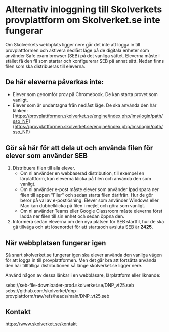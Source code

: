 # Alternativ inloggning till Skolverkets provplattform om Skolverket.se inte fungerar
Om Skolverkets webbplats ligger nere går det inte att logga in till provplattformen och aktivera nedlåst läge på de digitala enheter som använder Safe exam browser (SEB) på det vanliga sättet. Eleverna måste i stället få den fil som startar och konfigurerar SEB på annat sätt. Nedan finns filen som ska distribueras till eleverna.

## De här eleverna påverkas inte:

-	Elever som genomför prov på Chromebook. De kan starta provet som vanligt. 
-	Elever som är undantagna från nedlåst läge. De ska använda den här länken: [https://provplattformen.skolverket.se/engine/index.php/lms/login/path/sso_NP](https://provplattformen.skolverket.se/engine/index.php/lms/login/path/sso_NP)


## Gör så här för att dela ut och använda filen för elever som använder SEB
1. Distribuera filen till alla elever.
    -	Om ni använder en webbaserad distribution, till exempel en lärplattform, kan eleverna klicka på filen och använda den som vanligt.
    -	Om ni använder e-post måste elever som använder Ipad spara ner filen till appen "Filer" och sedan starta filen därifrån. Hur de gör beror på val av e-postlösning. Elever som använder Windows eller Mac kan dubbelklicka på filen i mejlet och göra som vanligt.
    -	Om ni använder Teams eller Google Classroom måste eleverna först ladda ner filen till sin enhet och sedan öppna den.
2. Informera sedan eleverna om den nya platsen för SEB startfil, hur de ska gå tillväga och att lösenordet för att startaoch avsluta SEB är **2425**.

## När webbplatsen fungerar igen
Så snart skolverket.se fungerar igen ska elever använda den vanliga vägen för att logga in till provplattformen. Men det går bra att fortsätta använda den här tillfälliga distributionen så länge skolverket.se ligger nere.

Använd någon av dessa länkar i en webbläsare, lärplattform eller liknande:

sebs://seb-file-downloader-prod.skolverket.se/DNP_vt25.seb
sebs://github.com/skolverket/dnp-provplattform/raw/refs/heads/main/DNP_vt25.seb

## Kontakt
https://www.skolverket.se/kontakt

